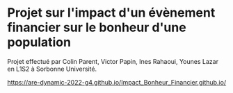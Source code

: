 # Projet sur l'impact d'un évènement financier sur le bonheur d'une population
Projet effectué par Colin Parent, Victor Papin, Ines Rahaoui, Younes Lazar en L1S2 à Sorbonne Université.


https://are-dynamic-2022-g4.github.io/Impact_Bonheur_Financier.github.io/
